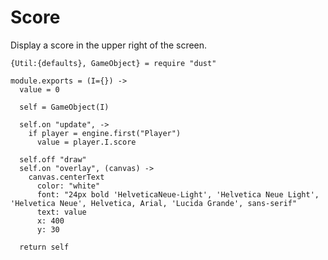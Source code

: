 Score
=====

Display a score in the upper right of the screen.

    {Util:{defaults}, GameObject} = require "dust"

    module.exports = (I={}) ->
      value = 0

      self = GameObject(I)

      self.on "update", ->
        if player = engine.first("Player")
          value = player.I.score

      self.off "draw"
      self.on "overlay", (canvas) ->
        canvas.centerText
          color: "white"
          font: "24px bold 'HelveticaNeue-Light', 'Helvetica Neue Light', 'Helvetica Neue', Helvetica, Arial, 'Lucida Grande', sans-serif"
          text: value
          x: 400
          y: 30

      return self
